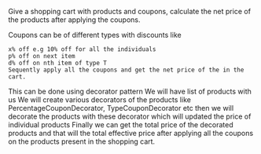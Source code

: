 Give a shopping cart with products and coupons, calculate the net price of the products after applying the coupons.

Coupons can be of different types with discounts like
```
x% off e.g 10% off for all the individuals
p% off on next item
d% off on nth item of type T
Sequently apply all the coupons and get the net price of the in the cart.
```

This can be done using decorator pattern
We will have list of products with us
We will create various decorators of the products like PercentageCouponDecorator, TypeCouponDecorator etc then we will decorate the products with these decorator which will updated the price of individual products
Finally we can get the total price of the decorated products and that will the total effective price after applying all the coupons on the products present in the shopping cart.
